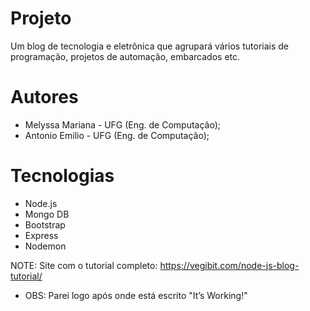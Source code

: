 # Projeto
Um blog de tecnologia e eletrônica que agrupará vários tutoriais de programação, projetos de automação, embarcados etc.

# Autores
* Melyssa Mariana - UFG (Eng. de Computação);
* Antonio Emilio - UFG (Eng. de Computação);

# Tecnologias
* Node.js
* Mongo DB
* Bootstrap
* Express
* Nodemon

NOTE: Site com o tutorial completo: https://vegibit.com/node-js-blog-tutorial/ 

* OBS: Parei logo após onde está escrito "It’s Working!"